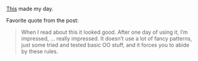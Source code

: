 <a href="http://kilfour.wordpress.com/2009/12/09/a-taste-of-mistery/">This</a> made my day.

Favorite quote from the post:

<blockquote>When I read about this it looked good. After one day of using it, I’m impressed, … really impressed.
It doesn’t use a lot of fancy patterns, just some tried and tested basic OO stuff, and it forces you to abide by these rules.</blockquote>